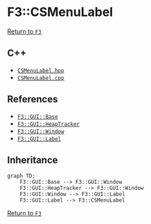 # F3::CSMenuLabel

[Return to `F3`](/docs/F3.md)

## C++

- [`CSMenuLabel.hpp`](/c++/include/CSMenuLabel.hpp)
- [`CSMenuLabel.cpp`](/c++/source/CSMenuLabel.cpp)

## References

- [`F3::GUI::Base`](/docs/F3/GUI/Base.md)
- [`F3::GUI::HeapTracker`](/docs/F3/GUI/HeapTracker.md)
- [`F3::GUI::Window`](/docs/F3/GUI/Window.md)
- [`F3::GUI::Label`](/docs/F3/GUI/Label.md)

## Inheritance

```mermaid
graph TD;
    F3::GUI::Base --> F3::GUI::Window
    F3::GUI::HeapTracker --> F3::GUI::Window
    F3::GUI::Window --> F3::GUI::Label
    F3::GUI::Label --> F3::CSMenuLabel
```

[Return to `F3`](/docs/F3.md)